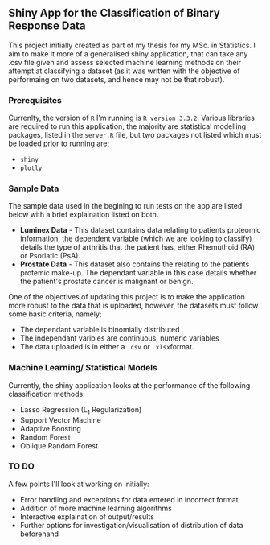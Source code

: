 ## Shiny App for the Classification of Binary Response Data ##

This project initially created as part of my thesis for my MSc. in Statistics. 
I aim to make it more of a generalised shiny application, that can take any .csv file given and assess selected machine learning methods on their attempt at classifying a dataset (as it was written with the objective of performaing on two datasets, and hence may not be that robust).

### Prerequisites ###

Currenlty, the version of `R` I'm running is `R version 3.3.2`. Various libraries are required to run this application, the majority are statistical modelling packages, listed in the `server.R` file, but two packages not listed which must be loaded prior to running are; 
* `shiny`
* `plotly`

### Sample Data ###

The sample data used in the begining to run tests on the app are listed below with a brief explaination listed on both.

* __Luminex Data__ - This dataset contains data relating to patients proteomic information, the dependent variable (which we are looking to classify) details the type of arthritis that the patient has, either Rhemuthoid (RA) or Psoriatic (PsA). 
* __Prostate Data__ - This dataset also contains the relating to the patients protemic make-up. The dependant variable in this case details whether the patient's prostate cancer is malignant or benign. 

One of the objectives of updating this project is to make the application more robust to the data that is uploaded, however, the datasets must follow some basic criteria, namely;

* The dependant variable is binomially distributed
* The independant varibles are continuous, numeric variables
* The data uploaded is in either a `.csv` or `.xlsx`format.

### Machine Learning/ Statistical Models ###

Currently, the shiny application looks at the performance of the following classification methods:

* Lasso Regression (L<sub>1</sub> Regularization)
* Support Vector Machine 
* Adaptive Boosting
* Random Forest 
* Oblique Random Forest 

### TO DO ###
A few points I'll look at working on initially: 
* Error handling and exceptions for data entered in incorrect format
* Addition of more machine learning algorithms
* Interactive explaination of output/results
* Further options for investigation/visualisation of distribution of data beforehand



